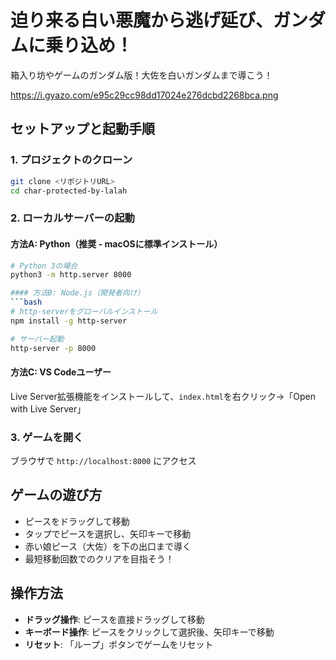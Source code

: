 # 迫り来る白い悪魔から逃げ延び、ガンダムに乗り込め！

箱入り坊やゲームのガンダム版！大佐を白いガンダムまで導こう！

https://i.gyazo.com/e95c29cc98dd17024e276dcbd2268bca.png

## セットアップと起動手順

### 1. プロジェクトのクローン
```bash
git clone <リポジトリURL>
cd char-protected-by-lalah
```

### 2. ローカルサーバーの起動

#### 方法A: Python（推奨 - macOSに標準インストール）
```bash
# Python 3の場合
python3 -m http.server 8000

#### 方法B: Node.js（開発者向け）
```bash
# http-serverをグローバルインストール
npm install -g http-server

# サーバー起動
http-server -p 8000
```

#### 方法C: VS Codeユーザー
Live Server拡張機能をインストールして、`index.html`を右クリック→「Open with Live Server」

### 3. ゲームを開く
ブラウザで `http://localhost:8000` にアクセス

## ゲームの遊び方
- ピースをドラッグして移動
- タップでピースを選択し、矢印キーで移動
- 赤い娘ピース（大佐）を下の出口まで導く
- 最短移動回数でのクリアを目指そう！

## 操作方法
- **ドラッグ操作**: ピースを直接ドラッグして移動
- **キーボード操作**: ピースをクリックして選択後、矢印キーで移動
- **リセット**: 「ループ」ボタンでゲームをリセット
